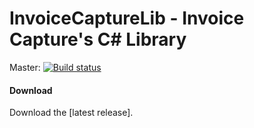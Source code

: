 # InvoiceCaptureLib - Invoice Capture's C# Library

Master: [![Build status](https://ci.appveyor.com/api/projects/status/bvvchuog648l3dlo?svg=true)](https://ci.appveyor.com/project/jmadureira/invoicecapturelib)

#### Download

Download the [latest release].
